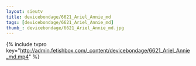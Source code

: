 ```yaml
--- 
layout: sieutv
title: devicebondage/6621_Ariel_Annie_md
tags: [devicebondage/6621_Ariel_Annie_md]
thumb_: devicebondage/6621_Ariel_Annie_md.jpg
---
```

{% include tvpro key="http://admin.fetishbox.com/_content/devicebondage/6621_Ariel_Annie_md.mp4" %} 
